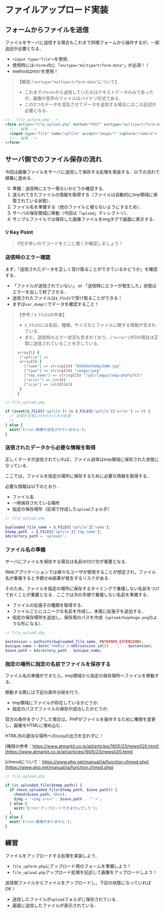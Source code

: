 # ファイルアップロード実装

## フォームからファイルを送信

ファイルをサーバに送信する場合もこれまで同様フォームから操作するが，一部追記が必要となる．

-  `<input type="file">`を使用．
- 使用時には`<form>`内に「`enctype="multipart/form-data"`」が必須！！
- methodは`POST`を使用！

>【解説 / `enctype="multipart/form-data"`について】
>
> - これまで`<form>`から送信していたのはテキストデータのみであったが，画像や音声のファイルはバイナリ形式である．
>- この2つのデータを混在させてデータを送信する場合にはこの記述が必要となる．

```html
<!-- file_upform.php -->
<form action="file_upload.php" method="POST" enctype="multipart/form-data">
  <!-- 省略 -->
  <input type="file" name="upfile" accept="image/*" capture="camera">
  <!-- 省略 -->
</form>
```

## サーバ側でのファイル保存の流れ

今回は画像ファイルをサーバに送信して保存する処理を実装する．以下の流れで順番に進める．

0. 準備：送信時にエラー等ないかどうか確認する．
1. 送られてきたファイルの情報を取得する（ファイルは自動的にtmp領域に保管されている状態）．
2. ファイル名を準備する（他のファイルと被らないようにするため）．
3. サーバの保存領域に移動（今回は「`upload`」ディレクトリ）．
4. サンプルファイルでは保存した画像ファイルをimgタグで画面に表示する．

### 💡 Key Point

>if文が多いのでコードをどこに書くか確認しましょう！

### 送信時のエラー確認

まず，「送信されたデータを正しく受け取ることができているかどうか」を確認する．

- 「ファイルが送信されていない」 or 「送信時にエラーが発生した」状態はエラーを出して終了させる．
- 送信されたファイルは`$_FILES`で受け取ることができる！
- まずは`var_dump()`でデータを確認すること！

>【参考 / `$_FILES`の中身】
>
>- `$_FILES`には名前，種類，サイズなどファイルに関する情報が含まれている．
>- また，送信時のエラー状況も含まれており，`["error"]`が0の場合は正常に送信されていることを示している．
>
>```bash
>array(1) {
>  ["upfile"] =>
>  array(5) {
>    ["name"] => string(19) "EH91HetUUAgJkWW.jpg"
>    ["type"] => string(10) "image/jpeg"
>    ["tmp_name"] => string(25) "/opt/lampp/temp/phpFq7XJl"
>    ["error"] => int(0)
>    ["size"] => int(85162)
>  }
>}
>
>```


```php
// file_upload.php

if (isset($_FILES['upfile']) && $_FILES['upfile']['error'] == 0) {
  // 送信が正常に行われたときの処理
  // ...
} else {
  exit('Error:画像が送信されていません');
}

```

### 送信されたデータから必要な情報を取得

正しくデータが送信されていれば，ファイル自体はtmp領域に保存された状態になっている．

ここでは，ファイルを指定の場所に保存するために必要な情報を取得する．

必要な情報は以下のとおり．
- ファイル名
- 一時保存されている場所
- 指定の保存場所（前項で作成した`upload`フォルダ）

```php
// file_upload.php

$uploaded_file_name = $_FILES['upfile']['name'];
$temp_path  = $_FILES['upfile']['tmp_name'];
$directory_path = 'upload/';

```

### ファイル名の準備

サーバにファイルを保存する場合は名前の付け方が重要となる．

Webアプリケーションでは様々なユーザが使用することが想定され，ファイル名が重複すると予期せぬ結果が発生するリスクがある．

そのため，ファイルを指定の場所に保存するタイミングで重複しない名前をつけておくことが重要となる．ここでは次の手順で重複しない名前を準備する．

- ファイルの拡張子の種類を取得する．
- ファイルごとにユニークな名前を作成し，末尾に拡張子を追加する．
- 指定の保存場所を追加し，保存用のパスを作成（`upload/hogehoge.png`のような形になる）．

```php
// file_upload.php

$extension = pathinfo($uploaded_file_name, PATHINFO_EXTENSION);
$unique_name = date('YmdHis').md5(session_id()) . '.' . $extension;
$save_path = $directory_path . $unique_name;

```

### 指定の場所に指定の名前でファイルを保存する

ファイル名の準備ができたら，tmp領域から指定の保存場所へファイルを移動する．

移動する際には下記の条件分岐を行う．

- tmp領域にファイルが存在しているかどうか．
- 指定のパスでファイルの保存が成功したかどうか．

双方の条件をクリアした場合は，PHPがファイルを操作するために権限を変更し，画像をHTMLに埋め込む．

HTML内の適当な場所への`$img`の出力を忘れずに！

[権限の参考：https://www.atmarkit.co.jp/ait/articles/1605/23/news020.html](https://www.atmarkit.co.jp/ait/articles/1605/23/news020.html)

[chmodについて：https://www.php.net/manual/ja/function.chmod.php](https://www.php.net/manual/ja/function.chmod.php)

```php
// file_upload.php

if (is_uploaded_file($temp_path)) {
  if (move_uploaded_file($temp_path, $save_path)) {
    chmod($save_path, 0644);
    $img = '<img src="'. $save_path . '" >';
  } else {
    exit('Error:アップロードできませんでした');
  }
} else {
  exit('Error:画像がありません');
}

```


## 練習

ファイルをアップロードする処理を実装しよう．

- `file_upform.php`にアップロード用のフォームを準備しよう！
- `file_upload.php`アップロード処理を記述して画像をアップロードしよう！

送信側ファイルからファイルをアップロードし，下記の状態になっていればOK！

- 送信したファイルが`upload`フォルダに保存されている．
- 画面に送信したファイルが表示されている．

